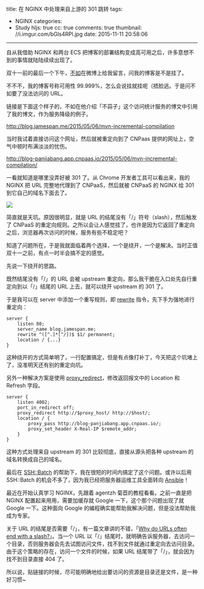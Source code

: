 title: 在 NGINX 中处理来自上游的 301 跳转
tags:
  - NGINX
categories:
  - Study
hljs: true
cc: true
comments: true
thumbnail: //i.imgur.com/bGls4RPl.jpg
date: 2015-11-11 20:58:06
---

自从我借助 NGINX 和两台 ECS 把博客的部署结构变成高可用之后，许多意想不到的事情就陆陆续续出现了。

双十一前的最后一个下午，[不如][1]在微博上给我留言，问我的博客是不是挂了。

不不不，我的博客号称可用性 99.999%，怎么会说挂就挂呢（捂脸逃。于是问不如要了没法访问的 URL。

<!-- more -->

链接是下面这个样子的，不如在他介绍「不蒜子」这个访问统计服务的博文中引用了我的博文，作为服务降级的例子。

<http://blog.jamespan.me/2015/05/06/mvn-incremental-compilation>

当时我试着直接访问这个网址，然后就被重定向到了 CNPaas 提供的网址上，空气中顿时布满淡淡的忧伤。

<http://blog-panjiabang.app.cnpaas.io/2015/05/06/mvn-incremental-compilation/>

一看就知道是哪里没弄好被 301 了。从 Chrome 开发者工具可以看出来，我的 NGINX 把 URL 完整地代理到了 CNPaaS，然后就被 CNPaaS 的 NGINX 给 301 到它自己的域名下面去了。

![](//i.imgur.com/gcAaIWa.png)

简直就是天坑。原因很明显，就是 URL 的结尾没有「/」符号（slash），然后触发了 CNPaaS 的重定向规则。之所以会让人感觉挂了，也许是因为它返回了重定向之后，浏览器再次访问的时候，服务有些不稳定吧？

知道了问题所在，于是我就面临着两个选择，一个是绕开，一个是解决。当时正值双十一之前，有点一时半会搞不定的感觉。

先说一下绕开的思路。

既然结尾没有「/」的 URL 会被 upstream 重定向，那么我干脆在入口处先自行重定向到以「/」结尾的 URL 上去，就可以绕开 upstream 的 301 了。

于是我可以在 server 中添加一个重写规则，即 [rewrite][2] 指令，先下手为强地进行重定向：

```NGINX
server {
    listen 80;
    server_name blog.jamespan.me;
    rewrite ^([^.]*[^/])$ $1/ permanent;
    location / {...}
}
```

这种绕开的方式简单明了，一行配置搞定，但是有点像打补丁，今天把这个坑堵上了，没准明天还有别的重定向坑。

另外一种解决方案是使用 [proxy_redirect][3]，修改返回报文中的 Location 和 Refresh 字段。

```NGINX
server {
    listen 4002;
    port_in_redirect off;
    proxy_redirect http://$proxy_host/ http://$host/;
    location / {
        proxy_pass http://blog-panjiabang.app.cnpaas.io/;
        proxy_set_header X-Real-IP $remote_addr;
    }
}
```

这种方式处理来自 upstream 的 301 比较彻底，直接从源头把各种 upstream 的域名转换成自己的域名。

最后在 [SSH::Batch][4] 的帮助下，我在很短的时间内搞定了这个问题。或许以后用 SSH::Batch 的机会不多了，因为我已经把服务器运维工具全面转向 [Ansible][5]！

最近在开始认真学习 NGINX，先跟着 agentzh 菊苣的教程看看。之前一直是把 NGINX 配置起来用用，需要加缓存就 Google 一下，这个那个问题出现了就 Google 一下。这种面向 Google 的编程确实能帮助我解决问题，但是没法帮助我成为专家。

关于 URL 的结尾是否需要「/」，有一篇文章讲的不错，「[Why do URLs often end with a slash?][6]」。当一个 URL 以「/」结尾时，就明确告诉服务器，去访问一个目录，否则服务器会先去试图访问文件，找不到文件就通过重定向去访问目录。由于这个策略的存在，访问一个文件的时候，如果 URL 结尾带了「/」，就会因为找不到目录直接 404 了。

所以说，贴链接的时候，尽可能明确地给出要访问的资源是目录还是文件，是一种好习惯~

[1]: http://ibruce.info
[2]: http://NGINX.org/en/docs/http/ngx_http_rewrite_module.html#rewrite
[3]: http://NGINX.org/en/docs/http/ngx_http_proxy_module.html#proxy_redirect
[4]: /2015/11/07/ops-with-ssh-batch/
[5]: http://www.ansible.com/
[6]: http://webdesign.about.com/od/beginningtutorials/f/why-urls-end-in-slash.htm
